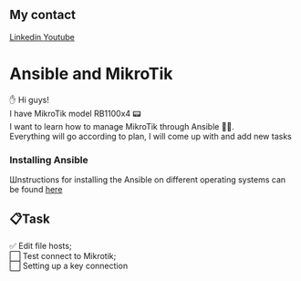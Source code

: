 ## My contact
[Linkedin ](https://www.linkedin.com/in/maksim-parshykov-237583170/)[Youtube](https://www.youtube.com/channel/UC95MA2gH9NG02FbdEIoQyuw)

# Ansible and MikroTik
:raised_hand: Hi guys!    
I have MikroTik model RB1100x4 :pager:    
I want to learn how to manage MikroTik through Ansible :mechanical_arm::wrench:.    
Everything will go according to plan, I will come up with and add new tasks
### Installing Ansible
Шnstructions for installing the Ansible on different operating systems can be found [here](https://docs.ansible.com/ansible/latest/installation_guide/intro_installation.html)
## :clipboard:Task
:white_check_mark: Edit file hosts;    
:white_large_square: Test connect to Mikrotik;    
:white_large_square: Setting up a key connection    
